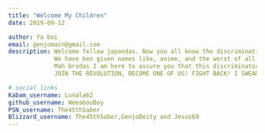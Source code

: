 ```yaml
---
title: "Welcome My Children"
date: 2019-09-12

author: Ya boi
email: genjomain@gmail.com
description: Welcome fellow japondas. Now you all know the discrimination we have faced over the past few years.
             We have ben given names like, anime, and the worst of all........ WEEABOU.
             Mah brodas I am here to assure you that this discriminatory mask that we wear will be taken off and burned to shreds.
             JOIN THE REVOLUTION, BECOME ONE OF US! FIGHT BACK! I SWEAR THAT FROM TODAY ONWARDS THIS WILL BE STOPPED!!

# social links
Kabam_username: Lunala62
github_username: WeeabouBoy
PSN_username: The45thSaber
Blizzard_username: The45thSaber,GenjoDeity and Jesus69
---
```

